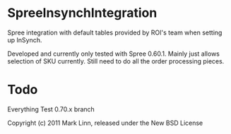 SpreeInsynchIntegration
=======================

Spree integration with default tables provided by ROI's team when setting up InSynch.

Developed and currently only tested with Spree 0.60.1.  Mainly just allows selection of SKU currently.  Still need to do all the order processing pieces.

Todo
====
Everything
Test
0.70.x branch


Copyright (c) 2011 Mark Linn, released under the New BSD License
